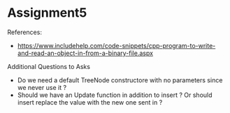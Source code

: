 # Assignment5
 

 References:
 - https://www.includehelp.com/code-snippets/cpp-program-to-write-and-read-an-object-in-from-a-binary-file.aspx

 Additional Questions to Asks
 - Do we need a default TreeNode constructore with no parameters since we never use it ?
 - Should we have an Update function in addition to insert ? Or should insert replace the 
   value with the new one sent in ?